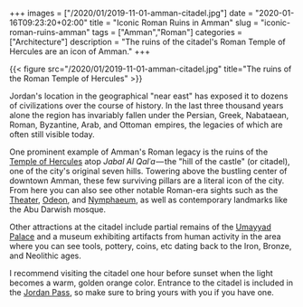 +++
images = ["/2020/01/2019-11-01-amman-citadel.jpg"]
date = "2020-01-16T09:23:20+02:00"
title = "Iconic Roman Ruins in Amman"
slug = "iconic-roman-ruins-amman"
tags = ["Amman","Roman"]
categories = ["Architecture"]
description = "The ruins of the citadel's Roman Temple of Hercules are an icon of Amman."
+++

{{< figure src="/2020/01/2019-11-01-amman-citadel.jpg" title="The ruins of the Roman Temple of Hercules" >}}

Jordan's location in the geographical "near east" has exposed it to dozens of civilizations over the course of history. In the last three thousand years alone the region has invariably fallen under the Persian, Greek, Nabataean, Roman, Byzantine, Arab, and Ottoman  empires, the legacies of which are often still visible today.

<!--more-->

One prominent example of Amman's Roman legacy is the ruins of the [Temple of Hercules](https://en.wikipedia.org/wiki/Temple_of_Hercules_(Amman)) atop _Jabal Al Qalʿa_ — the "hill of the castle" (or citadel), one of the city's original seven hills. Towering above the bustling center of downtown Amman, these few surviving pillars are a literal icon of the city. From here you can also see other notable Roman-era sights such as the [Theater](https://en.wikipedia.org/wiki/Roman_Theater_(Amman)), [Odeon](https://en.wikipedia.org/wiki/Odeon_theater_(Jordan)), and [Nymphaeum](https://en.wikipedia.org/wiki/Nymphaeum_(Amman)), as well as contemporary landmarks like the Abu Darwish mosque.

Other attractions at the citadel include partial remains of the [Umayyad Palace](https://en.wikipedia.org/wiki/Umayyad_Palace) and a museum exhibiting artifacts from human activity in the area where you can see tools, pottery, coins, etc dating back to the Iron, Bronze, and Neolithic ages.

I recommend visiting the citadel one hour before sunset when the light becomes a warm, golden orange color. Entrance to the citadel is included in the [Jordan Pass](https://www.jordanpass.jo/), so make sure to bring yours with you if you have one.
